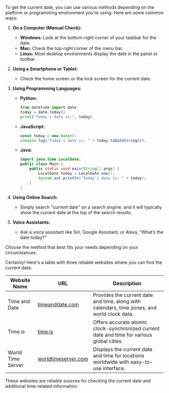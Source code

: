 To get the current date, you can use various methods depending on the platform or programming environment you're using. Here are some common ways:

1. **On a Computer (Manual Check):**
   - **Windows:** Look at the bottom-right corner of your taskbar for the date.
   - **Mac:** Check the top-right corner of the menu bar.
   - **Linux:** Most desktop environments display the date in the panel or toolbar.

2. **Using a Smartphone or Tablet:**
   - Check the home screen or the lock screen for the current date.

3. **Using Programming Languages:**
   - **Python:**
     ```python
     from datetime import date
     today = date.today()
     print("Today's date is:", today)
     ```

   - **JavaScript:**
     ```javascript
     const today = new Date();
     console.log("Today's date is: " + today.toDateString());
     ```

   - **Java:**
     ```java
     import java.time.LocalDate;
     public class Main {
         public static void main(String[] args) {
             LocalDate today = LocalDate.now();
             System.out.println("Today's date is: " + today);
         }
     }
     ```

4. **Using Online Search:**
   - Simply search "current date" on a search engine, and it will typically show the current date at the top of the search results.

5. **Voice Assistants:**
   - Ask a voice assistant like Siri, Google Assistant, or Alexa, “What’s the date today?”

Choose the method that best fits your needs depending on your circumstances.



Certainly! Here's a table with three reliable websites where you can find the current date:

| Website Name       | URL                              | Description                                                                                 |
|--------------------|----------------------------------|---------------------------------------------------------------------------------------------|
| Time and Date      | [timeanddate.com](https://www.timeanddate.com) | Provides the current date and time, along with calendars, time zones, and world clock data. |
| Time.is            | [time.is](https://time.is)       | Offers accurate atomic clock-synchronized current date and time for various global cities.  |
| World Time Server  | [worldtimeserver.com](https://www.worldtimeserver.com) | Displays the current date and time for locations worldwide with easy-to-use interface.     |

These websites are reliable sources for checking the current date and additional time-related information.
